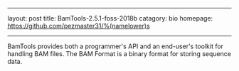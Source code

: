 ---
layout: post
title: BamTools-2.5.1-foss-2018b
catagory: bio
homepage: https://github.com/pezmaster31/%(namelower)s
___
BamTools provides both a programmer's API and an end-user's toolkit for handling BAM files.
The BAM Format is a binary format for storing sequence data. 
